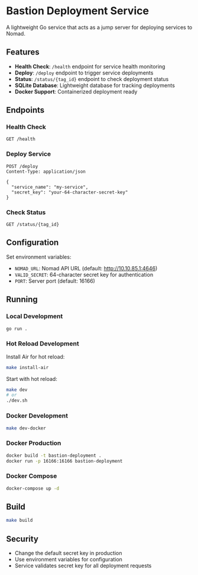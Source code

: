 # Bastion Deployment Service

A lightweight Go service that acts as a jump server for deploying services to Nomad.

## Features

- **Health Check**: `/health` endpoint for service health monitoring
- **Deploy**: `/deploy` endpoint to trigger service deployments
- **Status**: `/status/{tag_id}` endpoint to check deployment status
- **SQLite Database**: Lightweight database for tracking deployments
- **Docker Support**: Containerized deployment ready

## Endpoints

### Health Check
```
GET /health
```

### Deploy Service
```
POST /deploy
Content-Type: application/json

{
  "service_name": "my-service",
  "secret_key": "your-64-character-secret-key"
}
```

### Check Status
```
GET /status/{tag_id}
```

## Configuration

Set environment variables:
- `NOMAD_URL`: Nomad API URL (default: http://10.10.85.1:4646)
- `VALID_SECRET`: 64-character secret key for authentication
- `PORT`: Server port (default: 16166)

## Running

### Local Development

```bash
go run .
```

### Hot Reload Development

Install Air for hot reload:

```bash
make install-air
```

Start with hot reload:

```bash
make dev
# or
./dev.sh
```

### Docker Development

```bash
make dev-docker
```

### Docker Production

```bash
docker build -t bastion-deployment .
docker run -p 16166:16166 bastion-deployment
```

### Docker Compose

```bash
docker-compose up -d
```

## Build

```bash
make build
```

## Security

- Change the default secret key in production
- Use environment variables for configuration
- Service validates secret key for all deployment requests
